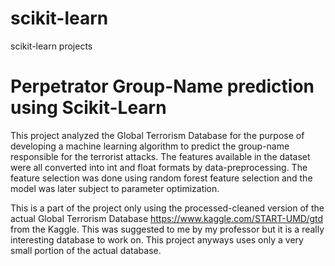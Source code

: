 # scikit-learn
scikit-learn projects

# Perpetrator Group-Name prediction using Scikit-Learn

This project analyzed the Global Terrorism Database for the purpose of developing a machine learning algorithm to predict the group-name responsible for the terrorist attacks. The features available in the dataset were all converted into int and float formats by data-preprocessing. The feature selection was done using random forest feature selection and the model was later subject to parameter optimization.

This is a part of the project only using the processed-cleaned version of the actual Global Terrorism Database https://www.kaggle.com/START-UMD/gtd from the Kaggle. This was suggested to me by my professor but it is a really interesting database to work on. This project anyways uses only a very small portion of the actual database. 
